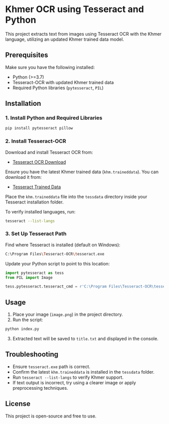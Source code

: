 # Khmer OCR using Tesseract and Python

This project extracts text from images using Tesseract OCR with the Khmer language, utilizing an updated Khmer trained data model.

## Prerequisites

Make sure you have the following installed:

- Python (>=3.7)
- Tesseract-OCR with updated Khmer trained data
- Required Python libraries (`pytesseract`, `PIL`)

## Installation

### 1. Install Python and Required Libraries

```sh
pip install pytesseract pillow
```

### 2. Install Tesseract-OCR

Download and install Tesseract OCR from:

- [Tesseract OCR Download](https://github.com/UB-Mannheim/tesseract/wiki)

Ensure you have the latest Khmer trained data (`khm.traineddata`). You can download it from:

- [Tesseract Trained Data](https://github.com/tesseract-ocr/tessdata)

Place the `khm.traineddata` file into the `tessdata` directory inside your Tesseract installation folder.

To verify installed languages, run:

```sh
tesseract --list-langs
```

### 3. Set Up Tesseract Path

Find where Tesseract is installed (default on Windows):

```sh
C:\Program Files\Tesseract-OCR\tesseract.exe
```

Update your Python script to point to this location:

```python
import pytesseract as tess
from PIL import Image

tess.pytesseract.tesseract_cmd = r'C:\Program Files\Tesseract-OCR\tesseract.exe'
```

## Usage

1. Place your image (`image.png`) in the project directory.
2. Run the script:

```sh
python index.py
```

3. Extracted text will be saved to `title.txt` and displayed in the console.

## Troubleshooting

- Ensure `tesseract.exe` path is correct.
- Confirm the latest `khm.traineddata` is installed in the `tessdata` folder.
- Run `tesseract --list-langs` to verify Khmer support.
- If text output is incorrect, try using a clearer image or apply preprocessing techniques.

## License

This project is open-source and free to use.

